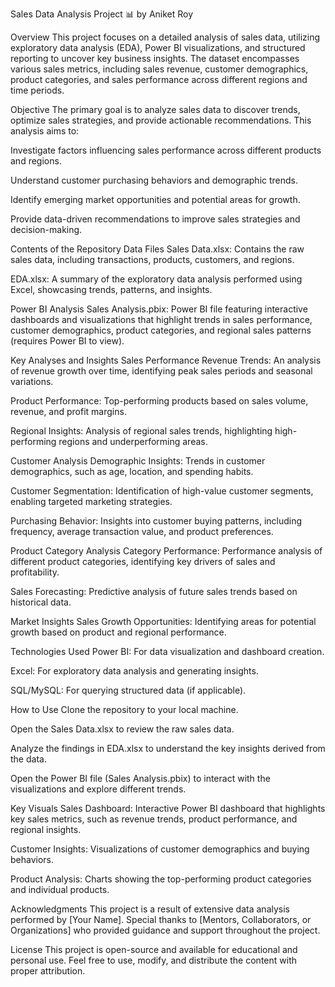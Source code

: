 Sales Data Analysis Project 📊
by Aniket Roy


Overview
This project focuses on a detailed analysis of sales data, utilizing exploratory data analysis (EDA), Power BI visualizations, and structured reporting to uncover key business insights. The dataset encompasses various sales metrics, including sales revenue, customer demographics, product categories, and sales performance across different regions and time periods.

Objective
The primary goal is to analyze sales data to discover trends, optimize sales strategies, and provide actionable recommendations. This analysis aims to:

Investigate factors influencing sales performance across different products and regions.

Understand customer purchasing behaviors and demographic trends.

Identify emerging market opportunities and potential areas for growth.

Provide data-driven recommendations to improve sales strategies and decision-making.

Contents of the Repository
Data Files
Sales Data.xlsx: Contains the raw sales data, including transactions, products, customers, and regions.

EDA.xlsx: A summary of the exploratory data analysis performed using Excel, showcasing trends, patterns, and insights.

Power BI Analysis
Sales Analysis.pbix: Power BI file featuring interactive dashboards and visualizations that highlight trends in sales performance, customer demographics, product categories, and regional sales patterns (requires Power BI to view).

Key Analyses and Insights
Sales Performance
Revenue Trends: An analysis of revenue growth over time, identifying peak sales periods and seasonal variations.

Product Performance: Top-performing products based on sales volume, revenue, and profit margins.

Regional Insights: Analysis of regional sales trends, highlighting high-performing regions and underperforming areas.

Customer Analysis
Demographic Insights: Trends in customer demographics, such as age, location, and spending habits.

Customer Segmentation: Identification of high-value customer segments, enabling targeted marketing strategies.

Purchasing Behavior: Insights into customer buying patterns, including frequency, average transaction value, and product preferences.

Product Category Analysis
Category Performance: Performance analysis of different product categories, identifying key drivers of sales and profitability.

Sales Forecasting: Predictive analysis of future sales trends based on historical data.

Market Insights
Sales Growth Opportunities: Identifying areas for potential growth based on product and regional performance.


Technologies Used
Power BI: For data visualization and dashboard creation.

Excel: For exploratory data analysis and generating insights.

SQL/MySQL: For querying structured data (if applicable).

How to Use
Clone the repository to your local machine.

Open the Sales Data.xlsx to review the raw sales data.

Analyze the findings in EDA.xlsx to understand the key insights derived from the data.

Open the Power BI file (Sales Analysis.pbix) to interact with the visualizations and explore different trends.


Key Visuals
Sales Dashboard: Interactive Power BI dashboard that highlights key sales metrics, such as revenue trends, product performance, and regional insights.

Customer Insights: Visualizations of customer demographics and buying behaviors.

Product Analysis: Charts showing the top-performing product categories and individual products.

Acknowledgments
This project is a result of extensive data analysis performed by [Your Name]. Special thanks to [Mentors, Collaborators, or Organizations] who provided guidance and support throughout the project.

License
This project is open-source and available for educational and personal use. Feel free to use, modify, and distribute the content with proper attribution.
